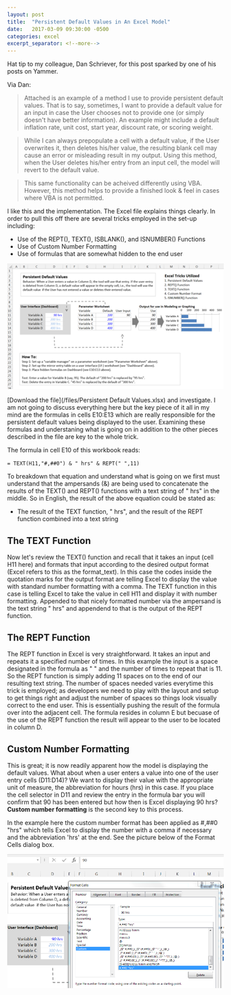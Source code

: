```yaml
---
layout: post
title:  "Persistent Default Values in An Excel Model"
date:   2017-03-09 09:30:00 -0500
categories: excel
excerpt_separator: <!--more-->
---
```


Hat tip to my colleague, Dan Schriever, for this post sparked by one of his posts on Yammer.

<!--more-->

Via Dan:

>Attached is an example of a method I use to provide persistent default values. That is to say, sometimes, I want to provide a default value for an input in case the User chooses not to provide one (or simply doesn't have better information). An example might include a default inflation rate, unit cost, start year, discount rate, or scoring weight. 

>While I can always prepopulate a cell with a default value, if the User overwrites it, then deletes his/her value, the resulting blank cell may cause an error or misleading result in my output. Using this method, when the User deletes his/her entry from an input cell, the model will revert to the default value.

>This same functionality can be acheived differently using VBA. However, this method helps to provide a finished look & feel in cases where VBA is not permitted.

I like this and the implementation. The Excel file explains things clearly. In order to pull this off there are several tricks employed in the set-up including:

- Use of the REPT(), TEXT(), ISBLANK(), and ISNUMBER() Functions
- Use of Custom Number Formatting
- Use of formulas that are somewhat hidden to the end user

![Persistent Default Values](/img/persistent-default-values.png)

[Download the file](/files/Persistent Default Values.xlsx) and investigate. I am not going to discuss everything here but the key piece of it all in my mind are the formulas in cells E10:E13 which are really responsible for the persistent default values being displayed to the user. Examining these formulas and understaning what is going on in addition to the other pieces described in the file are key to the whole trick.

The formula in cell E10 of this workbook reads:

 ```
= TEXT(H11,"#,##0") & " hrs" & REPT(" ",11)
 ```

To breakdown that equation and understand what is going on we first must understand that the ampersands (&) are being used to concatenate the results of the TEXT() and REPT() functions with a text string of " hrs" in the middle. So in English, the result of the above equation could be stated as:

- The result of the TEXT function, " hrs", and the result of the REPT function combined into a text string

## The TEXT Function

Now let's review the TEXT() function and recall that it takes an input (cell H11 here) and formats that input according to the desired output format (Excel refers to this as the format_text). In this case the codes inside the quotation marks for the output format are telling Excel to display the value with standard number formatting with a comma. The TEXT function in this case is telling Excel to take the value in cell H11 and display it with number formatting. Appended to that nicely formatted number via the ampersand is the text string " hrs" and appendend to that is the output of the REPT function.

## The REPT Function

The REPT function in Excel is very straightforward. It takes an input and repeats it a specified number of times. In this example the input is a space designated in the formula as " " and the number of times to repeat that is 11. So the REPT function is simply adding 11 spaces on to the end of our resulting text string. The number of spaces needed varies everytime this trick is employed; as developers we need to play with the layout and setup to get things right and adjust the number of spaces so things look visually correct to the end user. This is essentially pushing the result of the formula over into the adjacent cell. The formula resides in column E but becuase of the use of the REPT function the result will appear to the user to be located in column D.

## Custom Number Formatting

This is great; it is now readily apparent how the model is displaying the default values. What about when a user enters a value into one of the user entry cells (D11:D14)? We want to display their value with the appropriate unit of measure, the abbreviation for hours (hrs) in this case. If you place the cell selector in D11 and review the entry in the formula bar you will confirm that 90 has been entered but how then is Excel displaying 90 hrs? **Custom number formatting** is the second key to this process.

In the example here the custom number format has been applied as #,##0 "hrs" which tells Excel to display the number with a comma if necessary and the abbreviation 'hrs' at the end. See the picture below of the Format Cells dialog box.

![Persistent Default Values](/img/persistent-default-values2.png)

